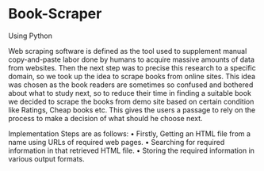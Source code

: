 # Book-Scraper
Using Python

Web scraping software is defined as the tool used to supplement manual copy-and-paste labor done by humans to acquire massive amounts of data from websites.
Then the next step was to precise this research to a specific domain, so we took up the idea to scrape books from online sites. This idea was chosen as the book readers are sometimes so confused and bothered about what to study next, so to reduce their time in finding a suitable book we decided to scrape the books from demo site based on certain condition like Ratings, Cheap books etc. This gives the users a passage to rely on the process to make a decision of what should he choose next.

Implementation Steps are as follows:
          • Firstly, Getting an HTML file from a name using URLs of required web pages.
          • Searching for required information in that retrieved HTML file.
          • Storing the required information in various output formats.


